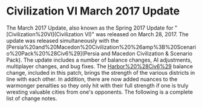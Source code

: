 # Civilization VI March 2017 Update

The March 2017 Update, also known as the Spring 2017 Update for "[Civilization%20VI](Civilization VI)" was released on March 28, 2017. The update was released simultaneously with the [Persia%20and%20Macedon%20Civilization%20%26amp%3B%20Scenario%20Pack%20%28Civ6%29](Persia and Macedon Civilization &amp; Scenario Pack). The update includes a number of balance changes, AI adjustments, multiplayer changes, and bug fixes.
The [Harbor%20%28Civ6%29](Harbor) balance change, included in this patch, brings the strength of the various districts in line with each other. In addition, there are now added nuances to the warmonger penalties so they only hit with their full strength if one is truly wresting valuable cities from one's opponents.
The following is a complete list of change notes.